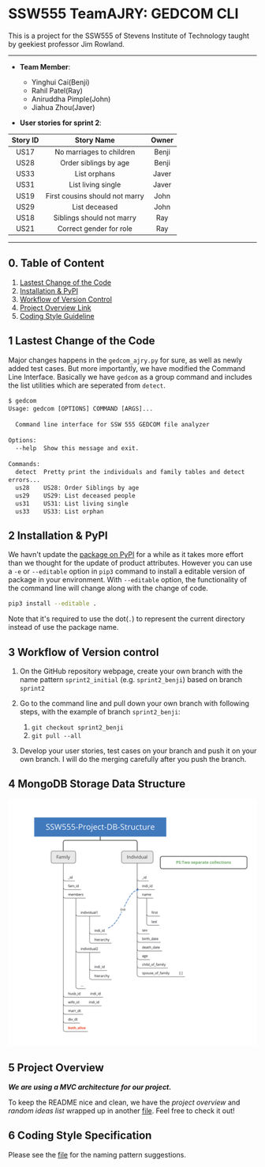 # SSW555 TeamAJRY: GEDCOM CLI

This is a project for the SSW555 of Stevens Institute of Technology taught by geekiest professor Jim Rowland.

---

- **Team Member**:

  - Yinghui Cai(Benji)
  - Rahil Patel(Ray)
  - Aniruddha Pimple(John)
  - Jiahua Zhou(Javer)

- **User stories for sprint 2**:

|Story ID|Story Name|Owner|
|:---:|:---:|:---:|
|US17|No marriages to children|Benji|
|US28|Order siblings by age|Benji|
|US33|List orphans|Javer|
|US31|List living single|Javer|
|US19|First cousins should not marry|John|
|US29|List deceased|John|
|US18|Siblings should not marry|Ray|
|US21|Correct gender for role|Ray|

---

## 0. Table of Content

1. [Lastest Change of the Code](#1-lastest-change-of-the-code)
2. [Installation & PyPI](#2-installation--pypi)
3. [Workflow of Version Control](#3-workflow-of-version-control)
4. [Project Overview Link](doc/Project_overview.md)
5. [Coding Style Guideline](doc/coding_style_specification.md)

## 1 Lastest Change of the Code

Major changes happens in the `gedcom_ajry.py` for sure, as well as newly added test cases. But more importantly, we have modified the Command Line Interface. Basically we have `gedcom` as a group command and includes the list utilities which are seperated from `detect`.

```shell
$ gedcom
Usage: gedcom [OPTIONS] COMMAND [ARGS]...

  Command line interface for SSW 555 GEDCOM file analyzer

Options:
  --help  Show this message and exit.

Commands:
  detect  Pretty print the individuals and family tables and detect errors...
  us28    US28: Order Siblings by age
  us29    US29: List deceased people
  us31    US31: List living single
  us33    US33: List orphan
```


## 2 Installation & PyPI

We havn't update the [package on PyPI](https://pypi.org/project/GEDCOM-Benji/) for a while as it takes more effort than we thought for the update of product attributes. However you can use a `-e` or `--editable` option in `pip3` command to install a editable version of package in your environment. With `--editable` option, the functionality of the command line will change along with the change of code.

```sh
pip3 install --editable .
```

Note that it's required to use the dot(`.`) to represent the current directory instead of use the package name.

## 3 Workflow of Version control

1. On the GitHub repository webpage, create your own branch with the name pattern `sprint2_initial` (e.g. `sprint2_benji`) based on branch `sprint2`

2. Go to the command line and pull down your own branch with following steps, with the example of branch `sprint2_benji`:
    1. `git checkout sprint2_benji`
    2. `git pull --all`

3. Develop your user stories, test cases on your branch and push it on your own branch. I will do the merging carefully after you push the branch.

## 4 MongoDB Storage Data Structure

![mongodb-data-structure](pic/DB_Structure.png)

## 5 Project Overview

***We are using a MVC architecture for our project.***

To keep the README nice and clean, we have the *project overview* and *random ideas list* wrapped up in another [file](doc/Project_overview.md). Feel free to check it out!

## 6 Coding Style Specification

Please see the [file](doc/coding_style_specification.md) for the naming pattern suggestions.
